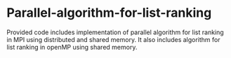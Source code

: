 # Parallel-algorithm-for-list-ranking
Provided code includes implementation of parallel algorithm for list ranking in MPI using distributed and shared memory.
It also includes algorithm for list ranking in openMP using shared memory.
